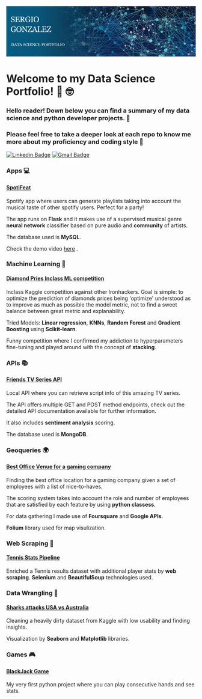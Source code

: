 

 <div style="text-aling: center; width: 100%;"><img src="img/banner.jpg"/></div>


# Welcome to my Data Science Portfolio! 👋 🤓

### Hello reader! Down below you can find a summary of my data science and python developer projects. 🧐
### Please feel free to take a deeper look at each repo to know me more about my proficiency and coding style 🙂

[![Linkedin Badge](https://img.shields.io/badge/Sergio%20Gonz%C3%A1lez-blue?style=flat&logo=linkedin&labelColor=blue&link=https://www.linkedin.com/in/sergio-gon-rod/)](https://www.linkedin.com/in/sergio-gon-rod/)
[![Gmail Badge](https://img.shields.io/badge/s.gonzrod@gmail.com-c14438?style=flat-square&logo=Gmail&logoColor=white&link=mailto:davidlago_55@hotmail.com)](mailto:s.gonzrod@gmail.com)

### Apps 💻

#### [SpotiFeat](https://github.com/sgonzalainen/SpotiFeat)
Spotify app where users can generate playlists taking into account the musical taste of other spotify users. Perfect for a party!

The app runs on **Flask** and it makes use of a supervised musical genre **neural network** classifier based on pure audio and **community** of artists. 

The database used is **MySQL**.

Check the demo video [here](https://www.linkedin.com/posts/sergio-gon-rod_machinelearning-bootcamp-activity-6754097773982846976-tjYu) .



### Machine Learning 🤖
#### [Diamond Pries Inclass ML competition](https://github.com/sgonzalainen/IH-P6-Inclass_ML_Competition)

Inclass Kaggle competition against other Ironhackers. Goal is simple: to optimize the prediction of diamonds prices being 'optimize' understood as to improve as much as possible the model metric, not to find a sweet balance between great metric and explanability.

Tried Models: **Linear regression**, **KNNs**, **Random Forest** and **Gradient Boosting** using **Scikit-learn**.

Funny competition where I confirmed my addiction to hyperparameters fine-tuning and played around with the concept of **stacking**.



### APIs 📚
#### [Friends TV Series API](https://github.com/sgonzalainen/IH-P5-Friends_API_NLTK)

Local API where you can retrieve script info of this amazing TV series.

The API offers multiple GET and POST method endpoints, check out the detailed API documentation available for further information.

It also includes **sentiment analysis** scoring.

The database used is **MongoDB**.

### Geoqueries 🌍
#### [Best Office Venue for a gaming company](https://github.com/sgonzalainen/IH-P4-GeoScoring_Offices)

Finding the best office location for a gaming company given a set of employees with a list of nice-to-haves.

The scoring system takes into account the role and number of employees that are satisfied by each feature by using **python classess**.

For data gathering I made use of **Foursquare** and **Google APIs**.

**Folium** library used for map visulization.

### Web Scraping 🔎
#### [Tennis Stats Pipeline](https://github.com/sgonzalainen/IH-P3-Pipeline_Tennis_Stats)

Enriched a Tennis results dataset with additional player stats by **web scraping**. **Selenium** and **BeautifulSoup** technologies used.

### Data Wrangling 👷
#### [Sharks attacks USA vs Australia](https://github.com/sgonzalainen/IH-P2-Sharks_Data_Wrangling)

Cleaning a heavily dirty dataset from Kaggle with low usability and finding insights. 

Visualization by **Seaborn** and **Matplotlib** libraries.


### Games 🎮
#### [BlackJack Game](https://github.com/sgonzalainen/IH-P1-BlackJack)

My very first python project where you can play consecutive hands and see stats.
























<!--
**sgonzalainen/sgonzalainen** is a ✨ _special_ ✨ repository because its `README.md` (this file) appears on your GitHub profile.

Here are some ideas to get you started:

- 🔭 I’m currently working on ...
- 🌱 I’m currently learning ...
- 👯 I’m looking to collaborate on ...
- 🤔 I’m looking for help with ...
- 💬 Ask me about ...
- 📫 How to reach me: ...
- 😄 Pronouns: ...
- ⚡ Fun fact: ...
-->
